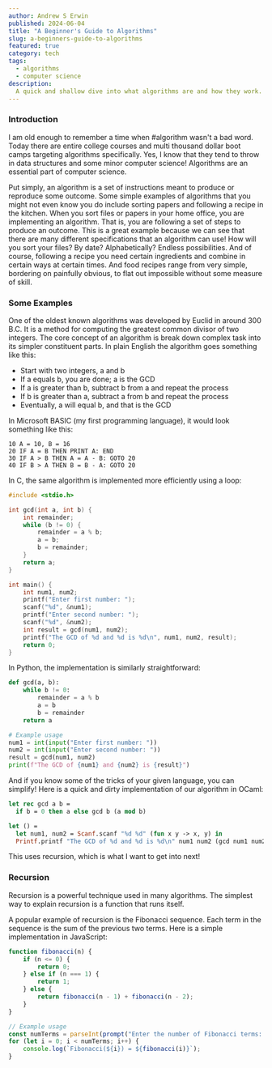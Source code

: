 ```yaml
---
author: Andrew S Erwin
published: 2024-06-04
title: "A Beginner's Guide to Algorithms"
slug: a-beginners-guide-to-algorithms
featured: true
category: tech
tags:
  - algorithms
  - computer science
description:
  A quick and shallow dive into what algorithms are and how they work.
---
```


### Introduction

I am old enough to remember a time when #algorithm wasn't a bad word.
Today there are entire college courses and multi thousand dollar boot camps
targeting algorithms specifically. Yes, I know that they tend to throw in
data structures and some minor computer science! Algorithms are an essential
part of computer science.

Put simply, an algorithm is a set of instructions meant to produce or
reproduce some outcome. Some simple examples of algorithms that you might
not even know you do include sorting papers and following a recipe in
the kitchen. When you sort files or papers in your home office, you are
implementing an algorithm. That is, you are following a set of steps to
produce an outcome. This is a great example because we can see
that there are many different specifications that an algorithm can use! How will
you sort your files? By date? Alphabetically? Endless possibilities. And of course,
following a recipe you need certain ingredients and combine in certain ways at certain
times. And food recipes range from very simple, bordering on painfully obvious, to
flat out impossible without some measure of skill.

### Some Examples

One of the oldest known algorithms was developed by Euclid in around 300
B.C. It is a method for computing the greatest common divisor of two
integers. The core concept of an algorithm is break down complex task into its
simpler constituent parts. In plain English the algorithm goes something like this:

- Start with two integers, a and b
- If a equals b, you are done; a is the GCD
- If a is greater than b, subtract b from a and repeat the process
- If b is greater than a, subtract a from b and repeat the process
- Eventually, a will equal b, and that is the GCD

In Microsoft BASIC (my first programming language), it would look
something like this:

```plaintext
10 A = 10, B = 16
20 IF A = B THEN PRINT A: END
30 IF A > B THEN A = A - B: GOTO 20
40 IF B > A THEN B = B - A: GOTO 20
```

In C, the same algorithm is implemented more efficiently using a loop:

```c
#include <stdio.h>

int gcd(int a, int b) {
    int remainder;
    while (b != 0) {
        remainder = a % b;
        a = b;
        b = remainder;
    }
    return a;
}

int main() {
    int num1, num2;
    printf("Enter first number: ");
    scanf("%d", &num1);
    printf("Enter second number: ");
    scanf("%d", &num2);
    int result = gcd(num1, num2);
    printf("The GCD of %d and %d is %d\n", num1, num2, result);
    return 0;
}
```

In Python, the implementation is similarly straightforward:

```python
def gcd(a, b):
    while b != 0:
        remainder = a % b
        a = b
        b = remainder
    return a

# Example usage
num1 = int(input("Enter first number: "))
num2 = int(input("Enter second number: "))
result = gcd(num1, num2)
print(f"The GCD of {num1} and {num2} is {result}")
```

And if you know some of the tricks of your given language, you can simplify!
Here is a quick and dirty implementation of our algorithm in OCaml:

```ocaml
let rec gcd a b =
  if b = 0 then a else gcd b (a mod b)

let () =
  let num1, num2 = Scanf.scanf "%d %d" (fun x y -> x, y) in
  Printf.printf "The GCD of %d and %d is %d\n" num1 num2 (gcd num1 num2)
```

This uses recursion, which is what I want to get into next!

### Recursion

Recursion is a powerful technique used in many algorithms. The simplest way to
explain recursion is a function that runs itself.

A popular example of recursion is the Fibonacci sequence. Each
term in the sequence is the sum of the previous two terms. Here is
a simple implementation in JavaScript:

```javascript
function fibonacci(n) {
    if (n <= 0) {
        return 0;
    } else if (n === 1) {
        return 1;
    } else {
        return fibonacci(n - 1) + fibonacci(n - 2);
    }
}

// Example usage
const numTerms = parseInt(prompt("Enter the number of Fibonacci terms: "));
for (let i = 0; i < numTerms; i++) {
    console.log(`Fibonacci(${i}) = ${fibonacci(i)}`);
}
```
